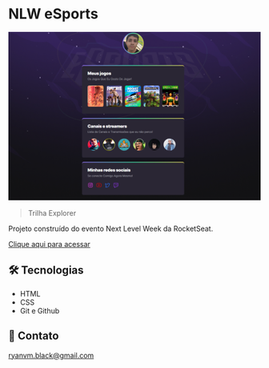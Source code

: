 # NLW eSports

![preview](./.github/preview.png)
> Trilha Explorer

Projeto construído do evento Next Level Week da RocketSeat.

[Clique aqui para acessar](http://ryanverissimo.github.io/Projeto-nlw)

##  🛠 Tecnologias

- HTML
- CSS
- Git e Github

## 💙 Contato

ryanvm.black@gmail.com
